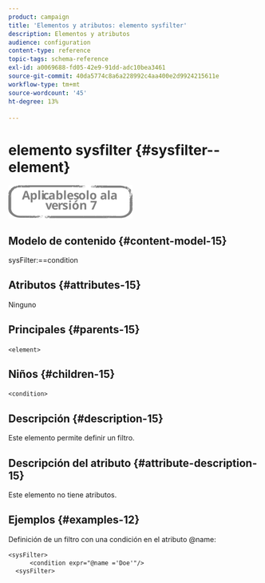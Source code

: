 ```yaml
---
product: campaign
title: 'Elementos y atributos: elemento sysfilter'
description: Elementos y atributos
audience: configuration
content-type: reference
topic-tags: schema-reference
exl-id: a0069688-fd05-42e9-91dd-adc10bea3461
source-git-commit: 40da5774c8a6a228992c4aa400e2d9924215611e
workflow-type: tm+mt
source-wordcount: '45'
ht-degree: 13%

---
```


# elemento sysfilter {#sysfilter--element}

![](../../../assets/v7-only.svg)

## Modelo de contenido {#content-model-15}

sysFilter:==condition

## Atributos {#attributes-15}

Ninguno

## Principales {#parents-15}

`<element>`

## Niños {#children-15}

`<condition>`

## Descripción {#description-15}

Este elemento permite definir un filtro.

## Descripción del atributo {#attribute-description-15}

Este elemento no tiene atributos.

## Ejemplos {#examples-12}

Definición de un filtro con una condición en el atributo @name:

```
<sysFilter>
      <condition expr="@name ='Doe'"/>
  <sysFilter>
```
